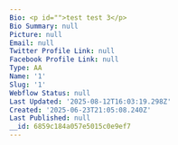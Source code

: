 ```yaml
---
Bio: <p id="">test test 3</p>
Bio Summary: null
Picture: null
Email: null
Twitter Profile Link: null
Facebook Profile Link: null
Type: AA
Name: '1'
Slug: '1'
Webflow Status: null
Last Updated: '2025-08-12T16:03:19.298Z'
Created: '2025-06-23T21:05:08.240Z'
Last Published: null
__id: 6859c184a057e5015c0e9ef7
---
```


